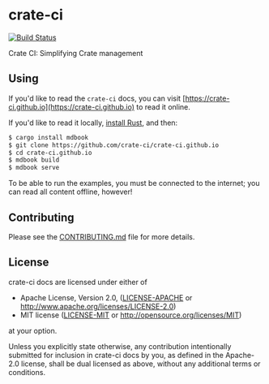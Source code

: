 # crate-ci

[![Build Status](https://travis-ci.org/crate-ci/crate-ci.github.io.svg?branch=master)](https://travis-ci.org/crate-ci/crate-ci.github.io)

Crate CI: Simplifying Crate management

## Using

If you'd like to read the `crate-ci` docs, you can visit
[https://crate-ci.github.io](https://crate-ci.github.io) to read it online.

If you'd like to read it locally, [install Rust], and then:

```bash
$ cargo install mdbook
$ git clone https://github.com/crate-ci/crate-ci.github.io
$ cd crate-ci.github.io
$ mdbook build
$ mdbook serve
```

[install Rust]: http://rust-lang.org/install.html

To be able to run the examples, you must be connected to the internet; you can
read all content offline, however!

## Contributing

Please see the [CONTRIBUTING.md] file for more details.

[CONTRIBUTING.md]: https://github.com/crate-ci/crate-ci.github.io/blob/master/CONTRIBUTING.md

## License

crate-ci docs are licensed under either of

 * Apache License, Version 2.0, ([LICENSE-APACHE](LICENSE-APACHE) or
   http://www.apache.org/licenses/LICENSE-2.0)
 * MIT license ([LICENSE-MIT](LICENSE-MIT) or
   http://opensource.org/licenses/MIT)

at your option.

Unless you explicitly state otherwise, any contribution intentionally submitted
for inclusion in crate-ci docs by you, as defined in the Apache-2.0 license, shall be
dual licensed as above, without any additional terms or conditions.
